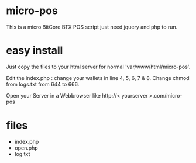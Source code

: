 # micro-pos
This is a micro BitCore BTX POS script just need jquery and php to run.


# easy install
Just copy the files to your html server for normal 'var/www/html/micro-pos'.

Edit the index.php : change your wallets in line 4, 5, 6, 7 & 8.
Change chmod from logs.txt from 644 to 666.

Open your Server in a Webbrowser like http://< yourserver >.com/micro-pos


# files
+ index.php
+ open.php
+ log.txt
